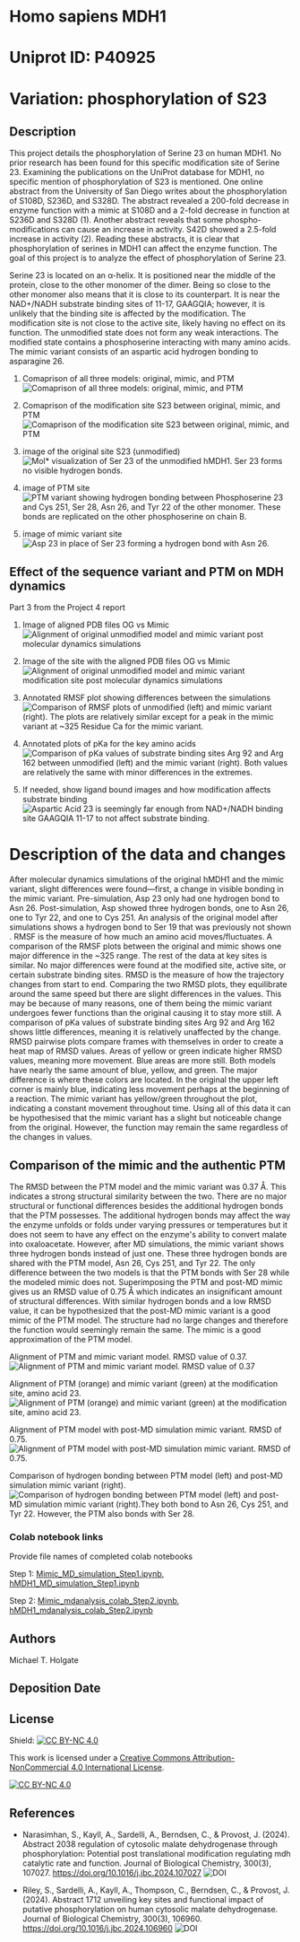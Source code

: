 # Homo sapiens MDH1

# Uniprot ID: P40925
# Variation: phosphorylation of S23


## Description

This project details the phosphorylation of Serine 23 on human MDH1. No prior research has been found for this specific modification site of Serine 23. Examining the publications on the UniProt database for MDH1, no specific mention of phosphorylation of S23 is mentioned. One online abstract from the University of San Diego writes about the phosphorylation of S108D, S236D, and S328D. The abstract revealed a 200-fold decrease in enzyme function with a mimic at S108D and a 2-fold decrease in function at S236D and S328D (1). Another abstract reveals that some phospho-modifications can cause an increase in activity. S42D showed a 2.5-fold increase in activity (2). Reading these abstracts, it is clear that phosphorylation of serines in MDH1 can affect the enzyme function. The goal of this project is to analyze the effect of phosphorylation of Serine 23. 

Serine 23 is located on an α-helix. It is positioned near the middle of the protein, close to the other monomer of the dimer. Being so close to the other monomer also means that it is close to its counterpart. It is near the NAD+/NADH substrate binding sites of 11-17, GAAGQIA; however, it is unlikely that the binding site is affected by the modification. The modification site is not close to the active site, likely having no effect on its function. The unmodified state does not form any weak interactions. The modified state contains a phosphoserine interacting with many amino acids.  The mimic variant consists of an aspartic acid hydrogen bonding to asparagine 26.


1. Comaprison of all three models: original, mimic, and PTM
![Comaprison of all three models: original, mimic, and PTM](images/align_all3models.png)

2. Comaprison of the modification site S23 between original, mimic, and PTM
![Comaprison of the modification site S23 between original, mimic, and PTM](images/align_all3sites.png)

3. image of the original site S23 (unmodified)
![Mol* visualization of Ser 23 of the unmodified hMDH1. Ser 23 forms no visible hydrogen bonds.](images/hmdh1_S23.png)

4. image of PTM site
![PTM variant showing hydrogen bonding between Phosphoserine 23 and Cys 251, Ser 28, Asn 26, and Tyr 22 of the other monomer. These bonds are replicated on the other phosphoserine on chain B.](images/hmdh1_PTM.png)

5. image of mimic variant site
![Asp 23 in place of Ser 23 forming a hydrogen bond with Asn 26.](images/hmdh1_S23vsD23.png)


## Effect of the sequence variant and PTM on MDH dynamics

Part 3 from the Project 4 report

1. Image of aligned PDB files OG vs Mimic
![Alignment of original unmodified model and mimic variant post molecular dynamics simulations](images/postMD_alignment_OG_vs_mimic_full.png)

3. Image of the site with the aligned PDB files OG vs Mimic
![Alignment of original unmodified model and mimic variant modification site post molecular dynamics simulations](images/postMD_alignment_OG_vs_mimic_site.png)

4. Annotated RMSF plot showing differences between the simulations
![Comparison of RMSF plots of unmodified (left) and mimic variant (right). The plots are relatively similar except for a peak in the mimic variant at ~325 Residue Ca for the mimic variant.](images/RMSF_comparison.png)

5. Annotated plots of pKa for the key amino acids
![Comparison of pKa values of substrate binding sites Arg 92 and Arg 162 between unmodified (left) and the mimic variant (right). Both values are relatively the same with minor differences in the extremes.](images/pKa_comparison.png)

6. If needed, show ligand bound images and how modification affects substrate binding
![Aspartic Acid 23 is seemingly far enough from NAD+/NADH binding site GAAGQIA 11-17 to not affect substrate binding.](images/D23_compared_to_11-17_NAD+_binding.png)

# Description of the data and changes
After molecular dynamics simulations of the original hMDH1 and the mimic variant, slight differences were found—first, a change in visible bonding in the mimic variant. Pre-simulation, Asp 23 only had one hydrogen bond to Asn 26. Post-simulation, Asp showed three hydrogen bonds, one to Asn 26, one to Tyr 22, and one to Cys 251. An analysis of the original model after simulations shows a hydrogen bond to Ser 19 that was previously not shown . RMSF is the measure of how much an amino acid moves/fluctuates. A comparison of the RMSF plots between the original and mimic shows one major difference in the ~325 range. The rest of the data at key sites is similar. No major differences were found at the modified site, active site, or certain substrate binding sites. RMSD is the measure of how the trajectory changes from start to end. Comparing the two RMSD plots, they equilibrate around the same speed but there are slight differences in the values. This may be because of many reasons, one of them being the mimic variant undergoes fewer functions than the original causing it to stay more still. A comparison of pKa values of substrate binding sites Arg 92 and Arg 162 shows little differences, meaning it is relatively unaffected by the change. RMSD pairwise plots compare frames with themselves in order to create a heat map of RMSD values. Areas of yellow or green indicate higher RMSD values, meaning more movement. Blue areas are more still. Both models have nearly the same amount of blue, yellow, and green. The major difference is where these colors are located. In the original the upper left corner is mainly blue, indicating less movement perhaps at the beginning of a reaction. The mimic variant has yellow/green throughout the plot, indicating a constant movement throughout time. Using all of this data it can be hypothesised that the mimic variant has a slight but noticeable change from the original. However, the function may remain the same regardless of the changes in values.

## Comparison of the mimic and the authentic PTM
The RMSD between the PTM model and the mimic variant was 0.37 Å. This indicates a strong structural similarity between the two. There are no major structural or functional differences besides the additional hydrogen bonds that the PTM possesses. The additional hydrogen bonds may affect the way the enzyme unfolds or folds under varying pressures or temperatures but it does not seem to have any effect on the enzyme's ability to convert malate into oxaloacetate. However, after MD simulations, the mimic variant shows three hydrogen bonds instead of just one. These three hydrogen bonds are shared with the PTM model, Asn 26, Cys 251, and Tyr 22. The only difference between the two models is that the PTM bonds with Ser 28 while the modeled mimic does not. Superimposing the PTM and post-MD mimic gives us an RMSD value of 0.75 Å which indicates an insignificant amount of structural differences. With similar hydrogen bonds and a low RMSD value, it can be hypothesized that the post-MD mimic variant is a good mimic of the PTM model. The structure had no large changes and therefore the function would seemingly remain the same. The mimic is a good approximation of the PTM model.

Alignment of PTM and mimic variant model. RMSD value of 0.37.
![Alignment of PTM and mimic variant model. RMSD value of 0.37](images/align_PTM_vs_mimic.png)

Alignment of PTM (orange) and mimic variant (green) at the modification site, amino acid 23.
![Alignment of PTM (orange) and mimic variant (green) at the modification site, amino acid 23.](images/align_PTM_vs_mimic_site.png)

Alignment of PTM model with post-MD simulation mimic variant. RMSD of 0.75.
![Alignment of PTM model with post-MD simulation mimic variant. RMSD of 0.75.](images/align_PTM_vs_mimic_postMD.png)

Comparison of hydrogen bonding between PTM model (left) and post-MD simulation mimic variant (right).
![Comparison of hydrogen bonding between PTM model (left) and post-MD simulation mimic variant (right).They both bond to Asn 26, Cys 251, and Tyr 22. However, the PTM also bonds with Ser 28.](images/comparison_PTM_vs_mimic_postMD_site.png)


### Colab notebook links
Provide file names of completed colab notebooks

Step 1:
[Mimic_MD_simulation_Step1.ipynb](data/colab_1/Mimic_MD_simulation_Step1.ipynb),
[hMDH1_MD_simulation_Step1.ipynb](data/colab_1/hMDH1_MD_simulation_Step1.ipynb)

Step 2:
[Mimic_mdanalysis_colab_Step2.ipynb](data/colab_2/Mimic_mdanalysis_colab_Step2.ipynb),
[hMDH1_mdanalysis_colab_Step2.ipynb](data/colab_2/hMDH1_mdanalysis_colab_Step2.ipynb)


## Authors

Michael T. Holgate

## Deposition Date

## License

Shield: [![CC BY-NC 4.0][cc-by-nc-shield]][cc-by-nc]

This work is licensed under a
[Creative Commons Attribution-NonCommercial 4.0 International License][cc-by-nc].

[![CC BY-NC 4.0][cc-by-nc-image]][cc-by-nc]

[cc-by-nc]: https://creativecommons.org/licenses/by-nc/4.0/
[cc-by-nc-image]: https://licensebuttons.net/l/by-nc/4.0/88x31.png
[cc-by-nc-shield]: https://img.shields.io/badge/License-CC%20BY--NC%204.0-lightgrey.svg


## References

* Narasimhan, S., Kayll, A., Sardelli, A., Berndsen, C., & Provost, J. (2024). Abstract 2038 regulation of cytosolic malate dehydrogenase through phosphorylation: Potential post translational modification regulating mdh catalytic rate and function. Journal of Biological Chemistry, 300(3), 107027. https://doi.org/10.1016/j.jbc.2024.107027 ![DOI](https://doi.org/10.1016/j.jbc.2024.107027)

*  Riley, S., Sardelli, A., Kayll, A., Thompson, C., Berndsen, C., & Provost, J. (2024). Abstract 1712 unveiling key sites and functional impact of putative phosphorylation on human cytosolic malate dehydrogenase. Journal of Biological Chemistry, 300(3), 106960. https://doi.org/10.1016/j.jbc.2024.106960 ![DOI](https://doi.org/10.1016/j.jbc.2024.106960)
